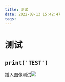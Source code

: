 ```yaml
---
title: 测试
date: 2022-08-13 15:42:47
tags:
---
```


# 测试

## `print('TEST')`





插入图像测试![](test_imag.jpg)


